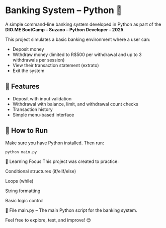 # Banking System – Python 🏦

A simple command-line banking system developed in Python as part of the **DIO.ME BootCamp – Suzano – Python Developer – 2025**.

This project simulates a basic banking environment where a user can:
- Deposit money
- Withdraw money (limited to R$500 per withdrawal and up to 3 withdrawals per session)
- View their transaction statement (extrato)
- Exit the system

## 📄 Features

- Deposit with input validation
- Withdrawal with balance, limit, and withdrawal count checks
- Transaction history
- Simple menu-based interface

## 🚀 How to Run

Make sure you have Python installed. Then run:

```bash
python main.py
```

🧠 Learning Focus
This project was created to practice:

Conditional structures (if/elif/else)

Loops (while)

String formatting

Basic logic control

📁 File
main.py – The main Python script for the banking system.

Feel free to explore, test, and improve! 😊